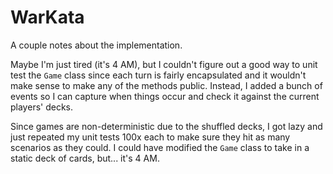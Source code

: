 # WarKata
 
A couple notes about the implementation. 

Maybe I'm just tired (it's 4 AM), but I couldn't figure out a good way to unit test the `Game` class since each turn is fairly encapsulated and it wouldn't make sense to make any of the methods public.  Instead, I added a bunch of events so I can capture when things occur and check it against the current players' decks.

Since games are non-deterministic due to the shuffled decks, I got lazy and just repeated my unit tests 100x each to make sure they hit as many scenarios as they could. I could have modified the `Game` class to take in a static deck of cards, but... it's 4 AM.
